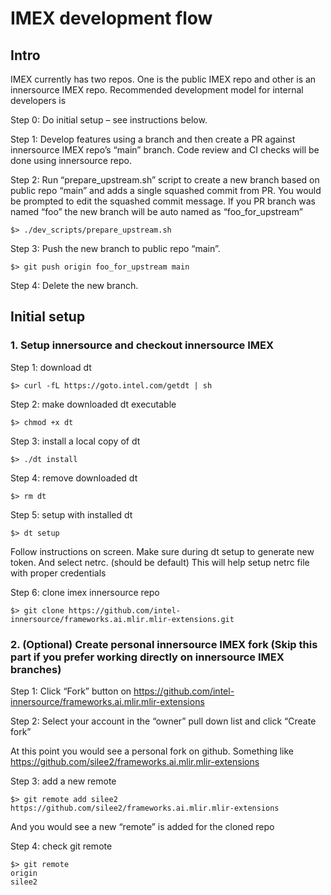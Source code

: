 # IMEX development flow
## Intro
IMEX currently has two repos. One is the public IMEX repo and other is an innersource IMEX repo. Recommended development model for internal developers is

Step 0: Do initial setup – see instructions below.

Step 1: Develop features using a branch and then create a PR against innersource IMEX repo’s “main” branch. Code review and CI checks will be done using innersource repo.

Step 2: Run “prepare_upstream.sh” script to create a new branch based on public repo “main” and adds a single squashed commit from PR. You would be prompted to edit the squashed commit message. If you PR branch was named “foo” the new branch will be auto named as “foo_for_upstream”
```
$> ./dev_scripts/prepare_upstream.sh
```

Step 3: Push the new branch to public repo “main”.
```
$> git push origin foo_for_upstream main
```

Step 4: Delete the new branch.

## Initial setup
### 1.	Setup innersource and checkout innersource IMEX
Step 1: download dt
```
$> curl -fL https://goto.intel.com/getdt | sh
```
Step 2: make downloaded dt executable
```
$> chmod +x dt
```
Step 3: install a local copy of dt
```
$> ./dt install
```
Step 4: remove downloaded dt
```
$> rm dt
```
Step 5: setup with installed dt
```
$> dt setup
```
Follow instructions on screen. Make sure during dt setup to generate new token. And select netrc. (should be default) This will help setup netrc file with proper credentials

Step 6: clone imex innersource repo
```
$> git clone https://github.com/intel-innersource/frameworks.ai.mlir.mlir-extensions.git
```

### 2.	(Optional) Create personal innersource IMEX fork (Skip this part if you prefer working directly on innersource IMEX branches)

Step 1: Click “Fork” button on https://github.com/intel-innersource/frameworks.ai.mlir.mlir-extensions

Step 2: Select your account in the “owner” pull down list and click “Create fork”

At this point you would see a personal fork on github. Something like https://github.com/silee2/frameworks.ai.mlir.mlir-extensions

Step 3: add a new remote
```
$> git remote add silee2 https://github.com/silee2/frameworks.ai.mlir.mlir-extensions
```

And you would see a new “remote” is added for the cloned repo

Step 4: check git remote
```
$> git remote
origin
silee2
```
